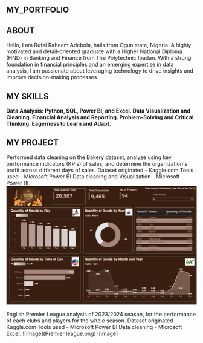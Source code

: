 ## MY_PORTFOLIO

## ABOUT

 Hello, I am Rufai Raheem Adebola, hails from Ogun state, Nigeria. A highly motivated and detail-oriented graduate with a Higher National Diploma (HND) in Banking and Finance from The Polytechnic Ibadan. With a strong foundation in financial principles and an emerging expertise in data analysis, I am passionate about leveraging technology to drive insights and improve decision-making processes.

## MY SKILLS 

**Data Analysis: Python, SQL, Power BI, and Excel.
Data Visualization and Cleaning.
Financial Analysis and Reporting.
Problem-Solving and Critical Thinking.
Eagerness to Learn and Adapt.**

## MY PROJECT

Performed data cleaning on the Bakery dataset, analyze using key performance indicators (KPIs) of sales, and determine the organization's profit across different days of sales.
Dataset originated - Kaggle.com
Tools used - Microsoft Power BI
Data cleaning and Visualization - Microsoft Power BI.
![image](Bakery.png)

English Premier League analysis of 2023/2024 season, for the performance of each clubs and players for the whole season.
Dataset originated - Kaggle.com
Tools used - Microsoft Power BI
Data cleaning - Microsoft Excel.
![image](Premier league.png)
![image]



 
